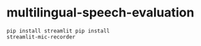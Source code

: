 # multilingual-speech-evaluation

<code>pip install streamlit
pip install streamlit-mic-recorder</code>
